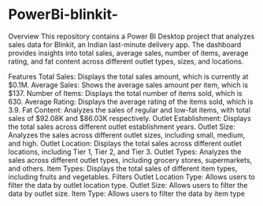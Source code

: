 # PowerBi-blinkit-
Overview
This repository contains a Power BI Desktop project that analyzes sales data for Blinkit, an Indian last-minute delivery app. The dashboard provides insights into total sales, average sales, number of items, average rating, and fat content across different outlet types, sizes, and locations.

Features
Total Sales: Displays the total sales amount, which is currently at $0.1M.
Average Sales: Shows the average sales amount per item, which is $137.
Number of Items: Displays the total number of items sold, which is 630.
Average Rating: Displays the average rating of the items sold, which is 3.9.
Fat Content: Analyzes the sales of regular and low-fat items, with total sales of $92.08K and $86.03K respectively.
Outlet Establishment: Displays the total sales across different outlet establishment years.
Outlet Size: Analyzes the sales across different outlet sizes, including small, medium, and high.
Outlet Location: Displays the total sales across different outlet locations, including Tier 1, Tier 2, and Tier 3.
Outlet Types: Analyzes the sales across different outlet types, including grocery stores, supermarkets, and others.
Item Types: Displays the total sales of different item types, including fruits and vegetables.
Filters
Outlet Location Type: Allows users to filter the data by outlet location type.
Outlet Size: Allows users to filter the data by outlet size.
Item Type: Allows users to filter the data by item type
